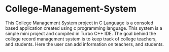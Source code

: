 # College-Management-System
This College Management System project in C Language is a consoled based application created using c programming language. This system is a simple mini project and compiled in Turbo C++ IDE. The goal behind the college record management system is to keep track of college teachers, and students. Here the user can add information on teachers, and students.
